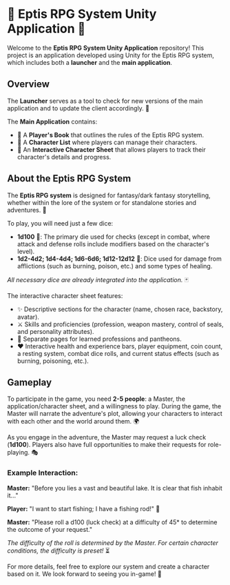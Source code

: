 <h1>🌟 Eptis RPG System Unity Application 🌟</h1>
<p>Welcome to the <strong>Eptis RPG System Unity Application</strong> repository! This project is an application developed using Unity for the Eptis RPG system, which includes both a <strong>launcher</strong> and the <strong>main application</strong>.</p>
<h2>Overview</h2>
<p>The <strong>Launcher</strong> serves as a tool to check for new versions of the main application and to update the client accordingly. 🚀</p>
<p>The <strong>Main Application</strong> contains:</p>
<ul>
    <li>📖 A <strong>Player's Book</strong> that outlines the rules of the Eptis RPG system.</li>
    <li>👥 A <strong>Character List</strong> where players can manage their characters.</li>
    <li>📝 An <strong>Interactive Character Sheet</strong> that allows players to track their character's details and progress.</li>
</ul>
<h2>About the Eptis RPG System</h2>
<p>The <strong>Eptis RPG system</strong> is designed for fantasy/dark fantasy storytelling, whether within the lore of the system or for standalone stories and adventures. 🌌</p> 
<p>To play, you will need just a few dice:</p>
<ul>
    <li><strong>1d100</strong> 🎲: The primary die used for checks (except in combat, where attack and defense rolls include modifiers based on the character's level).</li>
    <li><strong>1d2-4d2; 1d4-4d4; 1d6-6d6; 1d12-12d12</strong> 🎲: Dice used for damage from afflictions (such as burning, poison, etc.) and some types of healing.</li>
</ul>
<p><em>All necessary dice are already integrated into the application.</em> 🃏</p>
<p>The interactive character sheet features:</p>
<ul>
    <li>✨ Descriptive sections for the character (name, chosen race, backstory, avatar).</li>
    <li>⚔️ Skills and proficiencies (profession, weapon mastery, control of seals, and personality attributes).</li>
    <li>📜 Separate pages for learned professions and pantheons.</li>
    <li>❤️ Interactive health and experience bars, player equipment, coin count, a resting system, combat dice rolls, and current status effects (such as burning, poisoning, etc.).</li>
</ul>
<h2>Gameplay</h2>
<p>To participate in the game, you need <strong>2-5 people</strong>: a Master, the application/character sheet, and a willingness to play. During the game, the Master will narrate the adventure's plot, allowing your characters to interact with each other and the world around them. 🌍</p>
<p>As you engage in the adventure, the Master may request a luck check (<strong>1d100</strong>). Players also have full opportunities to make their requests for role-playing. 🎭</p>
<h3>Example Interaction:</h3>
<p><strong>Master:</strong> "Before you lies a vast and beautiful lake. It is clear that fish inhabit it..."</p>
<p><strong>Player:</strong> "I want to start fishing; I have a fishing rod!" 🎣</p>
<p><strong>Master:</strong> "Please roll a d100 (luck check) at a difficulty of 45* to determine the outcome of your request."</p>
<p><em>The difficulty of the roll is determined by the Master. For certain character conditions, the difficulty is preset!</em> ⏳</p>
<p>For more details, feel free to explore our system and create a character based on it. We look forward to seeing you in-game! 🎉</p>
